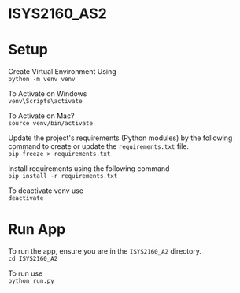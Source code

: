 # ISYS2160_AS2
<h1>Setup</h1>

Create Virtual Environment Using <br>
```python -m venv venv```

To Activate on Windows <br>
```venv\Scripts\activate```

To Activate on Mac? <br>
```source venv/bin/activate```

Update the project's requirements (Python modules) by the following command to create or update the `requirements.txt` file. <br>
```pip freeze > requirements.txt```

Install requirements using the following command <br>
```pip install -r requirements.txt```

To deactivate venv use <br>
```deactivate```

<h1>Run App</h1>

To run the app, ensure you are in the `ISYS2160_A2` directory. <br>
```cd ISYS2160_A2```

To run use <br>
```python run.py```
